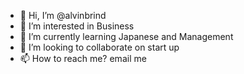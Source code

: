 - 👋 Hi, I’m @alvinbrind
- 👀 I’m interested in Business
- 🌱 I’m currently learning Japanese and Management
- 💞️ I’m looking to collaborate on start up 
- 📫 How to reach me? email me

<!---
alvinbrind/alvinbrind is a ✨ special ✨ repository because its `README.md` (this file) appears on your GitHub profile.
You can click the Preview link to take a look at your changes.
--->
